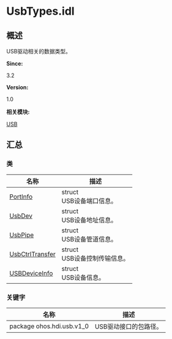 # UsbTypes.idl


## 概述

USB驱动相关的数据类型。

**Since:**

3.2

**Version:**

1.0

**相关模块:**

[USB](_u_s_b.md)


## 汇总


### 类

  | 名称 | 描述 | 
| -------- | -------- |
| [PortInfo](_port_info.md) | struct<br/>USB设备端口信息。 | 
| [UsbDev](_usb_dev.md) | struct<br/>USB设备地址信息。 | 
| [UsbPipe](_usb_pipe.md) | struct<br/>USB设备管道信息。 | 
| [UsbCtrlTransfer](_usb_ctrl_transfer.md) | struct<br/>USB设备控制传输信息。 | 
| [USBDeviceInfo](_u_s_b_device_info.md) | struct<br/>USB设备信息。 | 


### 关键字

  | 名称 | 描述 | 
| -------- | -------- |
| package&nbsp;ohos.hdi.usb.v1_0 | USB驱动接口的包路径。 | 
